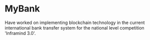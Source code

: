 # MyBank
Have worked on implementing blockchain technology in the current international bank transfer system for the national level competition 'Inframind 3.0'.
